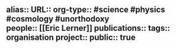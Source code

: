 alias::
URL::
org-type:: #science #physics #cosmology #unorthodoxy  
people:: [[Eric Lerner]] 
publications:: 
tags:: organisation
project::
public:: true
-